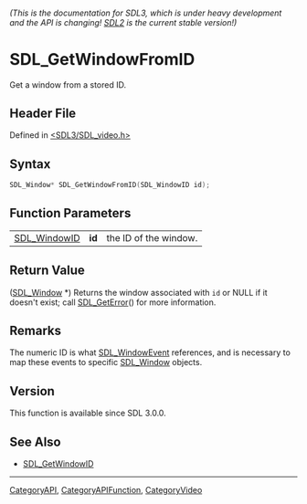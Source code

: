 ###### (This is the documentation for SDL3, which is under heavy development and the API is changing! [SDL2](https://wiki.libsdl.org/SDL2/) is the current stable version!)
# SDL_GetWindowFromID

Get a window from a stored ID.

## Header File

Defined in [<SDL3/SDL_video.h>](https://github.com/libsdl-org/SDL/blob/main/include/SDL3/SDL_video.h)

## Syntax

```c
SDL_Window* SDL_GetWindowFromID(SDL_WindowID id);
```

## Function Parameters

|                              |        |                       |
| ---------------------------- | ------ | --------------------- |
| [SDL_WindowID](SDL_WindowID) | **id** | the ID of the window. |

## Return Value

([SDL_Window](SDL_Window) *) Returns the window associated with `id` or
NULL if it doesn't exist; call [SDL_GetError](SDL_GetError)() for more
information.

## Remarks

The numeric ID is what [SDL_WindowEvent](SDL_WindowEvent) references, and
is necessary to map these events to specific [SDL_Window](SDL_Window)
objects.

## Version

This function is available since SDL 3.0.0.

## See Also

- [SDL_GetWindowID](SDL_GetWindowID)

----
[CategoryAPI](CategoryAPI), [CategoryAPIFunction](CategoryAPIFunction), [CategoryVideo](CategoryVideo)

